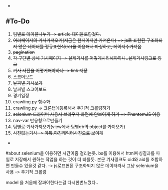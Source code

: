 -
#To-Do
-
1. <del>팀별로 테이블나누기 -> article 테이블로합쳤다.
2. <del>여러페이지의 기사가져오기(지금은 한페이지만 가져온다) => js로 표현된 구조화되지 않은 데이터를 정규표현식(re)을 이용해서 파싱하고, 페이지수가져옴
3. <del>pagination
3. <del>각 구단별 상세 기사페이지 -> 실제기사를 어떻게처리해야하나..실제기사링크로 링크
4. <del>기사 사진을 어떻게해야하나 -> link 저장
5. 스코어보드
6. <del>날짜별 기사보기
7. 날짜별 스코어보드
8. 경기일정
9. <del>crawling.py 함수화
10. crawling.py -> 크론탭에등록해서 주기적 크롤링하기
12. <del>selenium 드라이버 사용시 브라우저 화면에 안보이게 하기 => PhantomJS 이용
13. nav-var 반응형으로만들기
14. <del>팀별로 기사가져오기(view에서 팀별db의 object를 가져오기)
15. <del>사진없는기사 -> 야톡.야친캐릭터사진으로 보이게


-
#about
selenium을 이용하면 시간이좀 걸리는듯.
bs를 이용해서 html파싱결과를 파일로 저장해서 원하는 작업을 하는 것이 더 빠를듯. 본문 기사링크도 oid와 aid를 조합하면 만들수 있을것 같다. -> js로표현된 구조화되지 않은 데이터라서 그냥 selenium을 사용 -> 주기적 크롤링

model 을 처음에 잘짜야한다는걸 다시한번느꼈다..